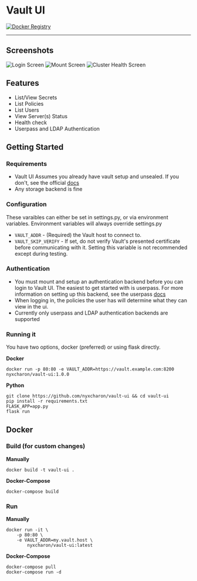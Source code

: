 # Vault UI

[![Docker Registry](https://img.shields.io/docker/pulls/nyxcharon/vault-ui.svg)](https://registry.hub.docker.com/u/nyxcharon/vault-ui)

---

## Screenshots
![Login Screen](/screenshots/login.png?raw=true)
![Mount Screen](/screenshots/mounts.png?raw=true)
![Cluster Health Screen](/screenshots/cluster.png?raw=true)

## Features
* List/View Secrets
* List Policies
* List Users
* View Server(s) Status
* Health check
* Userpass and LDAP Authentication

## Getting Started

### Requirements
  * Vault UI Assumes you already have vault setup and unsealed. If you don't, see the official [docs](https://www.vaultproject.io/intro/getting-started/install.html)
  * Any storage backend is fine
  
### Configuration
  These varaibles can either be set in settings.py, or via environment variables. Environment variables will always override settings.py
  * `VAULT_ADDR` - (Required) the Vault host to connect to.
  * `VAULT_SKIP_VERIFY` - 	If set, do not verify Vault's presented certificate before communicating with it. Setting this variable is not recommended except during testing.
  
### Authentication
  * You must mount and setup an authentication backend before you can login to Vault UI. The easiest to get started with is userpass. For more information on setting up this backend, see the userpass [docs](https://www.vaultproject.io/docs/auth/userpass.html)
  * When logging in, the policies the user has will determine what they can view in the ui. 
  * Currently only userpass and LDAP authentication backends are supported
  
### Running it
  You have two options, docker (preferred) or using flask directly.
  
  __Docker__
  ```
  docker run -p 80:80 -e VAULT_ADDR=https://vault.example.com:8200 nyxcharon/vault-ui:1.0.0
  ```

  __Python__
  ```
  git clone https://github.com/nyxcharon/vault-ui && cd vault-ui
  pip install -r requirements.txt
  FLASK_APP=app.py
  flask run
  ```
  
## Docker

### Build (for custom changes)

__Manually__

```
docker build -t vault-ui .
```

__Docker-Compose__

```
docker-compose build
```

### Run

__Manually__

```
docker run -it \
    -p 80:80 \
    -e VAULT_ADDR=my.vault.host \
        nyxcharon/vault-ui:latest
```

__Docker-Compose__

```
docker-compose pull
docker-compose run -d
```
